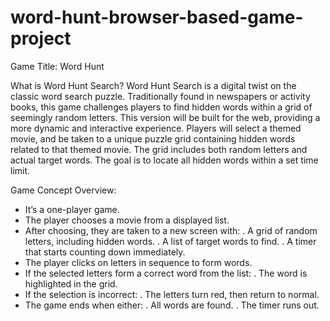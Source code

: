 # word-hunt-browser-based-game-project

Game Title: Word Hunt

What is Word Hunt Search?
Word Hunt Search is a digital twist on the classic word search puzzle. Traditionally found in newspapers or activity books, this game challenges players to find hidden words within a grid of seemingly random letters. This version will be built for the web, providing a more dynamic and interactive experience.
Players will select a themed movie, and be taken to a unique puzzle grid containing hidden words related to that themed movie. The grid includes both random letters and actual target words. The goal is to locate all hidden words within a set time limit.

 Game Concept Overview:
- It’s a one-player game.
- The player chooses a movie from a displayed list.
- After choosing, they are taken to a new screen with:
  . A grid of random letters, including hidden words.
  . A list of target words to find.
  . A timer that starts counting down immediately.
- The player clicks on letters in sequence to form words.
- If the selected letters form a correct word from the list:
  . The word is highlighted in the grid.
- If the selection is incorrect:
  . The letters turn red, then return to normal.
- The game ends when either:
  . All words are found.
  . The timer runs out.
